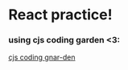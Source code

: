 # React practice!

### using cjs coding garden <3:

[cjs coding gnar-den](https://www.youtube.com/watch?v=vIA130MePY8&list=PLM_i0obccy3uGD0Ba0xiTBSAUlq7aZgdo)
